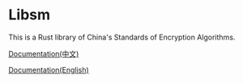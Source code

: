 # Libsm

This is a Rust library of China's Standards of Encryption Algorithms.

[Documentation(中文)](http://i.nebula.moe/files/libsm_doc/en)

[Documentation(English)](http://i.nebula.moe/files/libsm_doc/zh)
